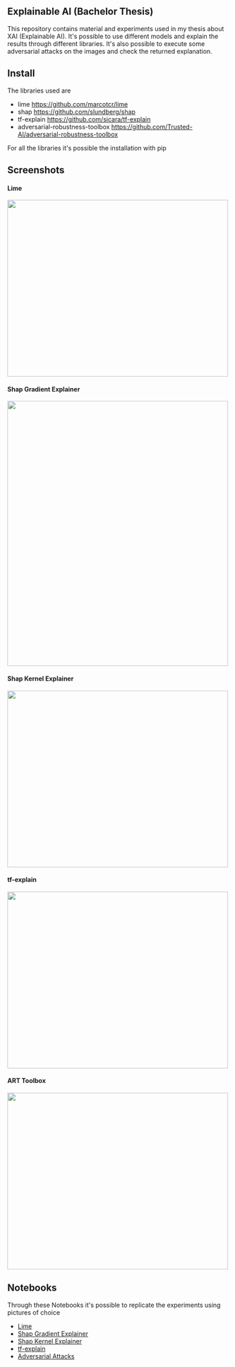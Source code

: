 ## Explainable AI (Bachelor Thesis)
This repository contains material and experiments used in my thesis about XAI (Explainable AI).  It's possible to use different models and explain the results through different libraries. It's  also possible to execute some adversarial attacks on the images and check the returned explanation.

## Install
The libraries used are  
- lime https://github.com/marcotcr/lime
- shap https://github.com/slundberg/shap
- tf-explain https://github.com/sicara/tf-explain
- adversarial-robustness-toolbox https://github.com/Trusted-AI/adversarial-robustness-toolbox
  
For all the libraries it's possible the installation with pip

## Screenshots
#### Lime 
<img src="https://user-images.githubusercontent.com/79462238/128388947-6088133a-dc22-40fe-9633-d257b069515b.png" width="500" height="400">

#### Shap Gradient Explainer
<img src="https://user-images.githubusercontent.com/79462238/128388977-51593f7b-caf7-4105-8b22-54054f9eaf00.png" width="500" height="600">

#### Shap Kernel Explainer
<img src="https://user-images.githubusercontent.com/79462238/128389006-a46d516c-b0f5-426d-b08b-317ca8d79d1b.png" width="500" height="400">

#### tf-explain
<img src="https://user-images.githubusercontent.com/79462238/128389041-8e2c7287-346a-415d-8495-8a8ecd491dfc.png" width="500" height="400">

#### ART Toolbox
<img src="https://user-images.githubusercontent.com/79462238/128389087-42ace7dc-d2c4-4f6a-bfa0-712d60f90e76.png" width="500" height="400">



## Notebooks
Through these Notebooks it's possible to replicate the experiments using pictures of choice
- [Lime](/XAI_libraries/imageExplain(lime).ipynb)
- [Shap Gradient Explainer](/XAI_libraries/imageExplain(shap).ipynb)
- [Shap Kernel Explainer](/XAI_libraries/imageExplain(shap2).ipynb)
- [tf-explain](/XAI_libraries/imageExplain(tfexplain).ipynb)
- [Adversarial Attacks](/Adversarial_Attacks/attacks.ipynb)



